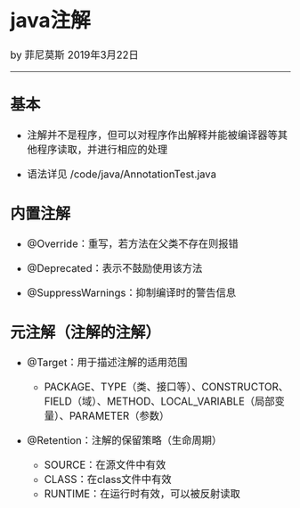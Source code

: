 <font size="4">

# java注解

by 菲尼莫斯 2019年3月22日

---

## 基本

* 注解并不是程序，但可以对程序作出解释并能被编译器等其他程序读取，并进行相应的处理

* 语法详见 /code/java/AnnotationTest.java

## 内置注解

* @Override：重写，若方法在父类不存在则报错

* @Deprecated：表示不鼓励使用该方法

* @SuppressWarnings：抑制编译时的警告信息

## 元注解（注解的注解）

* @Target：用于描述注解的适用范围
    * PACKAGE、TYPE（类、接口等）、CONSTRUCTOR、FIELD（域）、METHOD、LOCAL_VARIABLE（局部变量）、PARAMETER（参数）

* @Retention：注解的保留策略（生命周期）
    * SOURCE：在源文件中有效
    * CLASS：在class文件中有效
    * RUNTIME：在运行时有效，可以被反射读取

</font>
